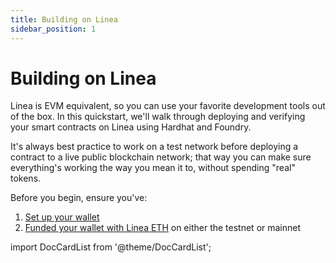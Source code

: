 ```yaml
---
title: Building on Linea
sidebar_position: 1
---
```


# Building on Linea

Linea is EVM equivalent, so you can use your favorite development tools out of the box. In this quickstart, we'll walk through deploying and verifying your smart contracts on Linea using Hardhat and Foundry.

It's always best practice to work on a test network before deploying a contract to a live public blockchain network; that way you can make sure everything's working the way you mean it to, without spending "real" tokens.

Before you begin, ensure you've:

1. [Set up your wallet](../../use-mainnet/set-up-your-wallet.mdx)
2. [Funded your wallet with Linea ETH](../../use-mainnet/fund.mdx) on either the testnet or mainnet

import DocCardList from '@theme/DocCardList';

<DocCardList />
